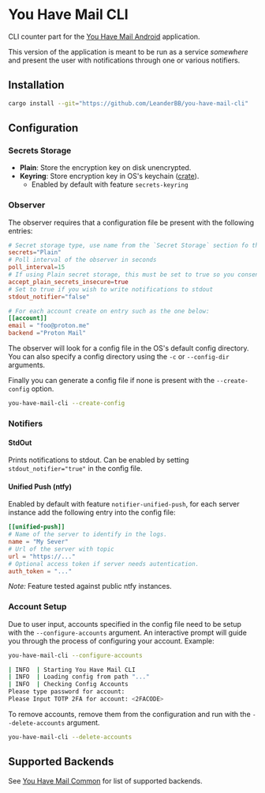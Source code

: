 # You Have Mail CLI

CLI counter part for the [You Have Mail Android](https://github.com/LeanderBB/you-have-mail) application.

This version of the application is meant to be run as a service _somewhere_ and present the user with notifications
through one or various notifiers.


## Installation

```bash
cargo install --git="https://github.com/LeanderBB/you-have-mail-cli"
```
## Configuration

### Secrets Storage

* **Plain**: Store the encryption key on disk unencrypted.
* **Keyring**: Store encryption key in OS's keychain ([crate](https://crates.io/crates/keyring)).
  * Enabled by default with feature `secrets-keyring`

### Observer
The observer requires that a configuration file be present with the following entries:

```toml
# Secret storage type, use name from the `Secret Storage` section fo this README
secrets="Plain"
# Poll interval of the observer in seconds
poll_interval=15
# If using Plain secret storage, this must be set to true so you consent to the risks
accept_plain_secrets_insecure=true
# Set to true if you wish to write notifications to stdout
stdout_notifier="false"

# For each account create on entry such as the one below:
[[account]]
email = "foo@proton.me"
backend ="Proton Mail"
```

The observer will look for a config file in the OS's default config directory.
You can also specify a config directory using the `-c` or `--config-dir` arguments.

Finally you can generate a config file if none is present with the `--create-config` option.

```bash
you-have-mail-cli --create-config
```

### Notifiers 

#### StdOut
Prints notifications to stdout. Can be enabled  by setting `stdout_notifier="true"` in the config file.

#### Unified Push (ntfy)

Enabled by default with feature `notifier-unified-push`, for each server instance add the following entry into the config
file:

```toml
[[unified-push]]
# Name of the server to identify in the logs.
name = "My Sever"
# Url of the server with topic
url = "https://..."
# Optional access token if server needs autentication. 
auth_token = "..."
```

_Note:_ Feature tested against public ntfy instances.

### Account Setup

Due to user input, accounts specified in the config file need to be setup with the `--configure-accounts` argument.
An interactive prompt will guide you through the process of configuring your account. Example:
```bash
you-have-mail-cli --configure-accounts

| INFO  | Starting You Have Mail CLI
| INFO  | Loading config from path "..."
| INFO  | Checking Config Accounts
Please type password for account:
Please Input TOTP 2FA for account: <2FACODE>
```

To remove accounts, remove them from the configuration and run with the `--delete-accounts` argument.
```bash
you-have-mail-cli --delete-accounts
```

## Supported Backends

See [You Have Mail Common](https://github.com/LeanderBB/you-have-mail-common#supported-backends) for list of supported
backends.
